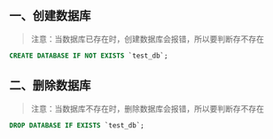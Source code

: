 ## 一、创建数据库

> 注意：当数据库已存在时，创建数据库会报错，所以要判断存不存在

```SQL
CREATE DATABASE IF NOT EXISTS `test_db`;
```

## 二、删除数据库

> 注意：当数据库不存在时，删除数据库会报错，所以要判断存不存在

```SQL
DROP DATABASE IF EXISTS `test_db`;
```